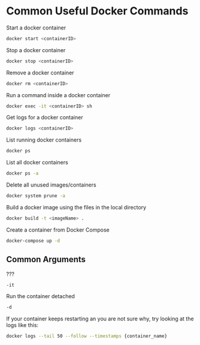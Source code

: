 # Common Useful Docker Commands

Start a docker container
```bash
docker start <containerID>
```

Stop a docker container
```bash
docker stop <containerID>
```

Remove a docker container
```bash
docker rm <containerID>
```

Run a command inside a docker container
```bash
docker exec -it <containerID> sh
```

Get logs for a docker container
```bash
docker logs <containerID>
```

List running docker containers
```bash
docker ps
```

List all docker containers
```bash
docker ps -a
```

Delete all unused images/containers
```bash
docker system prune -a
```

Build a docker image using the files in the local directory
```bash
docker build -t <imageName> .
```

Create a container from Docker Compose
```bash
docker-compose up -d
```

## Common Arguments
???
```bash
-it
```

Run the container detached
```bash
-d
```

If your container keeps restarting an you are not sure why, try looking at the logs like this:
```bash
docker logs --tail 50 --follow --timestamps {container_name}
```
